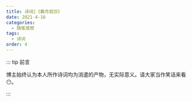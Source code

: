```yaml
---
title: 诗词|《戴月孤饮》
date: 2021-4-16
categories: 
  - 随笔感想
tags: 
  - 诗词
order: 4
---
```


::: tip 前言

 博主始终认为本人所作诗词均为消遣的产物，无实际意义。请大家当作笑话来看😶。

:::

<script setup> 
    import poem from '../../.vitepress/components/poem.vue' 
</script>

<poem t="《戴月孤饮》" :p="['流水溅鸣闻雀声，荷莲镜波依云停','竹林坐迎兰亭人，白云赴宴青风吟','临空万里晴雨凝，拂袖不许桃花零','参商相念但隔月，只影独酌坐夜深' ]"/>
